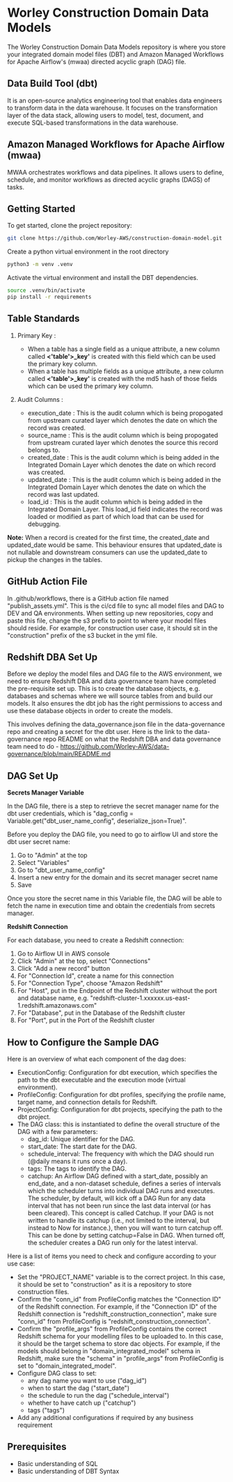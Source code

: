 # Worley Construction Domain Data Models
The Worley Construction Domain Data Models repository is where you store your integrated domain model files (DBT) and Amazon Managed Workflows for Apache Airflow's (mwaa) directed acyclic graph (DAG) file.

## Data Build Tool (dbt)
It is an open-source analytics engineering tool that enables data engineers to transform data in the data warehouse. It focuses on the transformation layer of the data stack, allowing users to model, test, document, and execute SQL-based transformations in the data warehouse.

## Amazon Managed Workflows for Apache Airflow (mwaa)
MWAA orchestrates workflows and data pipelines. It allows users to define, schedule, and monitor workflows as directed acyclic graphs (DAGS) of tasks.

## Getting Started
To get started, clone the project repository:
```bash
git clone https://github.com/Worley-AWS/construction-domain-model.git
```

Create a python virtual environment in the root directory
```bash
python3 -m venv .venv
```

Activate the virtual environment and install the DBT dependencies.
```bash
source .venv/bin/activate
pip install -r requirements
```

## Table Standards

1. Primary Key :
    - When a table has a single field as a unique attribute, a new column called **<'table'>_key'** is created with this field which can be used the primary key column.
    - When a table has multiple fields as a unique attribute, a new column called
    **<'table'>_key'** is created with the md5 hash of those fields  which can be used the primary key column.

2. Audit Columns :
    - execution_date : This is the audit column which is being propogated from upstream curated layer which denotes the date on which the record was created.
    - source_name : This is the audit column which is being propogated from upstream curated layer which denotes the source this record belongs to.
    - created_date : This is the audit column which is being added in the Integrated Domain Layer which denotes the date on which record was created.
    - updated_date : This is the audit column which is being added in the Integrated Domain Layer which denotes the date on which the record was last updated.
    - load_id :  This is the audit column which is being added in the Integrated Domain Layer. This load_id field indicates the record was loaded or modified as part of which load that can be used for debugging.

<div class="note">
  <strong>Note:</strong> When a record is created for the first time, the created_date and updated_date would be same. This behaviour ensures that updated_date is not nullable and downstream consumers can use the updated_date to pickup the changes in the tables.
</div>

## GitHub Action File
In .github/workflows, there is a GitHub action file named "publish_assets.yml". This is the ci/cd file to sync all model files and DAG to DEV and QA environments. When setting up new repositories, copy and paste this file, change the s3 prefix to point to where your model files should reside. For example, for construction user case, it should sit in the "construction" prefix of the s3 bucket in the yml file.

## Redshift DBA Set Up
Before we deploy the model files and DAG file to the AWS environment, we need to ensure Redshift DBA and data governance team have completed the pre-requisite set up. This is to create the database objects, e.g. databases and schemas where we will source tables from and build our models. It also ensures the dbt job has the right permissions to access and use these database objects in order to create the models.  

This involves defining the data_governance.json file in the data-governance repo and creating a secret for the dbt user. Here is the link to the data-governance repo README on what the Redshift DBA and data governance team need to do - https://github.com/Worley-AWS/data-governance/blob/main/README.md

## DAG Set Up
<strong> Secrets Manager Variable </strong>

In the DAG file, there is a step to retrieve the secret manager name for the dbt user credentials, which is "dag_config = Variable.get("dbt_user_name_config", deserialize_json=True)".

Before you deploy the DAG file, you need to go to airflow UI and store the dbt user secret name:
1. Go to "Admin" at the top
2. Select "Variables"
3. Go to "dbt_user_name_config"
4. Insert a new entry for the domain and its secret manager secret name
5. Save

Once you store the secret name in this Variable file, the DAG will be able to fetch the name in execution time and obtain the credentials from secrets manager.

<strong> Redshift Connection </strong>

For each database, you need to create a Redshift connection:
1. Go to Airflow UI in AWS console
2. Click "Admin" at the top, select "Connections"
3. Click "Add a new record" button
4. For "Connection Id", create a name for this connection
5. For "Connection Type", choose "Amazon Redshift"
6. For "Host", put in the Endpoint of the Redshift cluster without the port and database name, e.g. "redshift-cluster-1.xxxxxx.us-east-1.redshift.amazonaws.com"
7. For "Database", put in the Database of the Redshift cluster
8. For "Port", put in the Port of the Redshift cluster

## How to Configure the Sample DAG
Here is an overview of what each component of the dag does:

- ExecutionConfig: Configuration for dbt execution, which specifies the path to the dbt executable and the execution mode (virtual environment).
- ProfileConfig: Configuration for dbt profiles, specifying the profile name, target name, and connection details for Redshift.
- ProjectConfig: Configuration for dbt projects, specifying the path to the dbt project.
- The DAG class: this is instantiated to define the overall structure of the DAG with a few parameters:
  - dag_id: Unique identifier for the DAG.
  - start_date: The start date for the DAG.
  - schedule_interval: The frequency with which the DAG should run (@daily means it runs once a day).
  - tags: The tags to identify the DAG.
  - catchup: An Airflow DAG defined with a start_date, possibly an end_date, and a non-dataset schedule, defines a series of intervals which the scheduler turns into individual DAG runs and executes. The scheduler, by default, will kick off a DAG Run for any data interval that has not been run since the last data interval (or has been cleared). This concept is called Catchup. If your DAG is not written to handle its catchup (i.e., not limited to the interval, but instead to Now for instance.), then you will want to turn catchup off. This can be done by setting catchup=False in DAG. When turned off, the scheduler creates a DAG run only for the latest interval.

Here is a list of items you need to check and configure according to your use case:

- Set the "PROJECT_NAME" variable is to the correct project. In this case, it should be set to "construction" as it is a repository to store construction files.
- Confirm the "conn_id" from ProfileConfig matches the "Connection ID" of the Redshift connection. For example, if the "Connection ID" of the Redshift connection is "redshift_construction_connection", make sure "conn_id" from ProfileConfig is "redshift_construction_connection".
- Confirm the "profile_args" from ProfileConfig contains the correct Redshift schema for your modelling files to be uploaded to. In this case, it should be the target schema to store dac objects. For example, if the models should belong in "domain_integrated_model" schema in Redshift, make sure the "schema" in "profile_args" from ProfileConfig is set to "domain_integrated_model".
- Configure DAG class to set:
  - any dag name you want to use ("dag_id")
  - when to start the dag ("start_date")
  - the schedule to run the dag ("schedule_interval")
  - whether to have catch up ("catchup")
  - tags ("tags")
- Add any additional configurations if required by any business requirement

## Prerequisites
- Basic understanding of SQL
- Basic understanding of DBT Syntax
